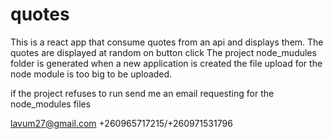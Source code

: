 # quotes
This is a react app that consume quotes from an api and displays them. The quotes are displayed at random on button click
The project node_mudules folder is generated when a new application is created
the file upload for the node module is too big to be uploaded.

if the project refuses to run send me an email requesting for the node_modules files

lavum27@gmail.com
+260965717215/+260971531796
